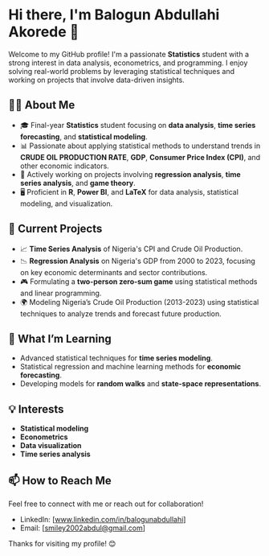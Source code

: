 # Hi there, I'm Balogun Abdullahi Akorede 👋

Welcome to my GitHub profile! I'm a passionate **Statistics** student with a strong interest in data analysis, econometrics, and programming. I enjoy solving real-world problems by leveraging statistical techniques and working on projects that involve data-driven insights.

## 👨‍💻 About Me

- 🎓 Final-year **Statistics** student focusing on **data analysis**, **time series forecasting**, and **statistical modeling**.
- 📊 Passionate about applying statistical methods to understand trends in **CRUDE OIL PRODUCTION RATE**, **GDP**, **Consumer Price Index (CPI)**, and other economic indicators.
- 🔬 Actively working on projects involving **regression analysis**, **time series analysis**, and **game theory**.
- 🖥️ Proficient in **R**, **Power BI**, and **LaTeX** for data analysis, statistical modeling, and visualization.

## 🚀 Current Projects

- 📈 **Time Series Analysis** of Nigeria's CPI and Crude Oil Production.
- 📉 **Regression Analysis** on Nigeria's GDP from 2000 to 2023, focusing on key economic determinants and sector contributions.
- 🎮 Formulating a **two-person zero-sum game** using statistical methods and linear programming.
- 🌍 Modeling Nigeria’s Crude Oil Production (2013-2023) using statistical techniques to analyze trends and forecast future production.

## 🌱 What I’m Learning

- Advanced statistical techniques for **time series modeling**.
- Statistical regression and machine learning methods for **economic forecasting**.
- Developing models for **random walks** and **state-space representations**.

## 💡 Interests

- **Statistical modeling**
- **Econometrics**
- **Data visualization**
- **Time series analysis**

## 📫 How to Reach Me

Feel free to connect with me or reach out for collaboration!

- LinkedIn: [www.linkedin.com/in/balogunabdullahi]
- Email: [smiley2002abdul@gmail.com]

Thanks for visiting my profile! 😊
